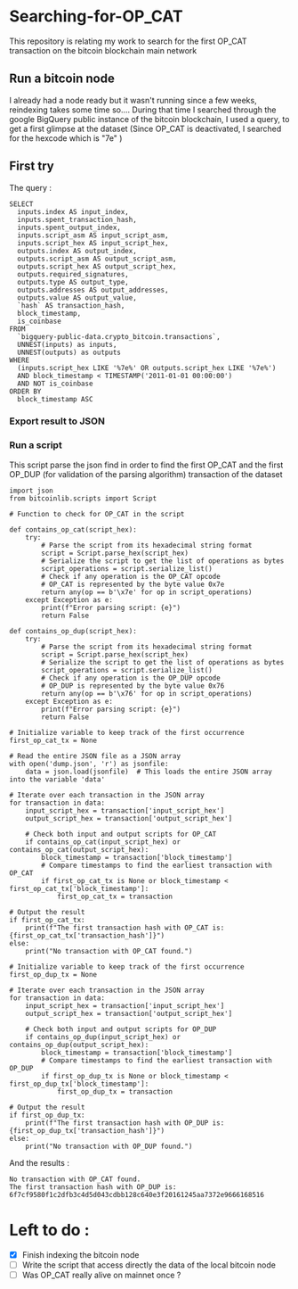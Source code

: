 # Searching-for-OP_CAT
This repository is relating my work to search for the first OP_CAT transaction on the bitcoin blockchain main network

## Run a bitcoin node
I already had a node ready but it wasn't running since a few weeks, reindexing takes some time so.... 
During that time I searched through the google BigQuery public instance of the bitcoin blockchain, I used a query, to get a first glimpse at the dataset (Since OP_CAT is deactivated, I searched for the hexcode which is "7e" ) 

## First try
The query :
```
SELECT
  inputs.index AS input_index,
  inputs.spent_transaction_hash,
  inputs.spent_output_index,
  inputs.script_asm AS input_script_asm,
  inputs.script_hex AS input_script_hex,
  outputs.index AS output_index,
  outputs.script_asm AS output_script_asm,
  outputs.script_hex AS output_script_hex,
  outputs.required_signatures,
  outputs.type AS output_type,
  outputs.addresses AS output_addresses,
  outputs.value AS output_value,
  `hash` AS transaction_hash,
  block_timestamp,
  is_coinbase
FROM
  `bigquery-public-data.crypto_bitcoin.transactions`,
  UNNEST(inputs) as inputs,
  UNNEST(outputs) as outputs
WHERE
  (inputs.script_hex LIKE '%7e%' OR outputs.script_hex LIKE '%7e%')
  AND block_timestamp < TIMESTAMP('2011-01-01 00:00:00')
  AND NOT is_coinbase
ORDER BY
  block_timestamp ASC
```

### Export result to JSON

### Run a script
This script parse the json find in order to find the first OP_CAT and the first OP_DUP (for validation of the parsing algorithm) transaction of the dataset

```
import json
from bitcoinlib.scripts import Script

# Function to check for OP_CAT in the script

def contains_op_cat(script_hex):
    try:
        # Parse the script from its hexadecimal string format
        script = Script.parse_hex(script_hex)
        # Serialize the script to get the list of operations as bytes
        script_operations = script.serialize_list()
        # Check if any operation is the OP_CAT opcode
        # OP_CAT is represented by the byte value 0x7e
        return any(op == b'\x7e' for op in script_operations)
    except Exception as e:
        print(f"Error parsing script: {e}")
        return False

def contains_op_dup(script_hex):
    try:
        # Parse the script from its hexadecimal string format
        script = Script.parse_hex(script_hex)
        # Serialize the script to get the list of operations as bytes
        script_operations = script.serialize_list()
        # Check if any operation is the OP_DUP opcode
        # OP_DUP is represented by the byte value 0x76
        return any(op == b'\x76' for op in script_operations)
    except Exception as e:
        print(f"Error parsing script: {e}")
        return False

# Initialize variable to keep track of the first occurrence
first_op_cat_tx = None

# Read the entire JSON file as a JSON array
with open('dump.json', 'r') as jsonfile:
    data = json.load(jsonfile)  # This loads the entire JSON array into the variable 'data'

# Iterate over each transaction in the JSON array
for transaction in data:
    input_script_hex = transaction['input_script_hex']
    output_script_hex = transaction['output_script_hex']
    
    # Check both input and output scripts for OP_CAT
    if contains_op_cat(input_script_hex) or contains_op_cat(output_script_hex):
        block_timestamp = transaction['block_timestamp']
        # Compare timestamps to find the earliest transaction with OP_CAT
        if first_op_cat_tx is None or block_timestamp < first_op_cat_tx['block_timestamp']:
            first_op_cat_tx = transaction

# Output the result
if first_op_cat_tx:
    print(f"The first transaction hash with OP_CAT is: {first_op_cat_tx['transaction_hash']}")
else:
    print("No transaction with OP_CAT found.")

# Initialize variable to keep track of the first occurrence
first_op_dup_tx = None

# Iterate over each transaction in the JSON array
for transaction in data:
    input_script_hex = transaction['input_script_hex']
    output_script_hex = transaction['output_script_hex']
    
    # Check both input and output scripts for OP_DUP
    if contains_op_dup(input_script_hex) or contains_op_dup(output_script_hex):
        block_timestamp = transaction['block_timestamp']
        # Compare timestamps to find the earliest transaction with OP_DUP
        if first_op_dup_tx is None or block_timestamp < first_op_dup_tx['block_timestamp']:
            first_op_dup_tx = transaction

# Output the result
if first_op_dup_tx:
    print(f"The first transaction hash with OP_DUP is: {first_op_dup_tx['transaction_hash']}")
else:
    print("No transaction with OP_DUP found.")
```
And the results :
```
No transaction with OP_CAT found.
The first transaction hash with OP_DUP is: 6f7cf9580f1c2dfb3c4d5d043cdbb128c640e3f20161245aa7372e9666168516
```
# Left to do :
- [x] Finish indexing the bitcoin node
- [ ] Write the script that access directly the data of the local bitcoin node
- [ ] Was OP_CAT really alive on mainnet once ?
